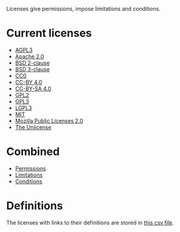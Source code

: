 Licenses give permissions, impose limitations and conditions.

# Current licenses

* [AGPL3](licenses/agpl3.txt)
* [Apache 2.0](licenses/apache2.txt)
* [BSD 2-clause](licenses/bsd-2clause.txt)
* [BSD 3-clause](licenses/bsd-3clause.txt)
* [CC0](licenses/cc0.txt)
* [CC-BY 4.0](licenses/cc-by-4.0.txt)
* [CC-BY-SA 4.0](licenses/cc-by-sa-4.0.txt)
* [GPL2](licenses/gpl2.txt)
* [GPL3](licenses/gpl3.txt)
* [LGPL3](licenses/lgpl3.txt)
* [MIT](licenses/mit.txt)
* [Mozilla Public Licenses 2.0](licenses/mozilla-public-license-2.0.txt)
* [The Unlicense](licenses/unlicense.txt)

# Combined

* [Permissions](licenses/_permissions.txt)
* [Limitations](licenses/_limitations.txt)
* [Conditions](licenses/_conditions.txt)

# Definitions

The licenses with links to their definitions are stored in [this csv file](licenses/licenses.csv).
